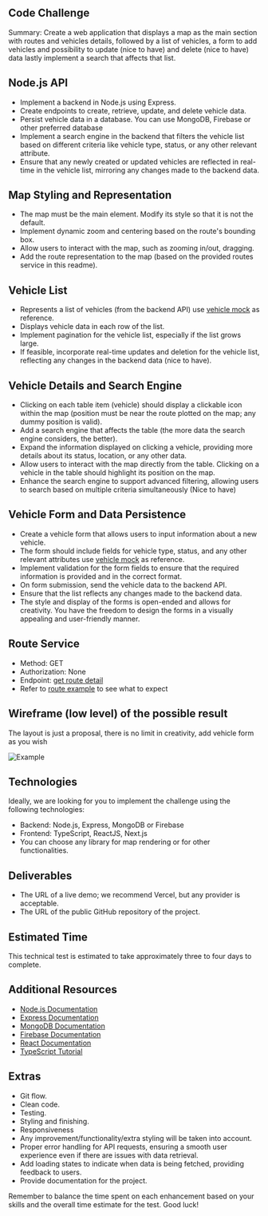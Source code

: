## Code Challenge

Summary: Create a web application that displays a map as the main section with routes and vehicles details, followed by a list of vehicles, a form to add vehicles and possibility to update (nice to have) and delete (nice to have) data lastly implement a search that affects that list.

## Node.js API

- Implement a backend in Node.js using Express.
- Create endpoints to create, retrieve, update, and delete vehicle data.
- Persist vehicle data in a database. You can use MongoDB, Firebase or other preferred database
- Implement a search engine in the backend that filters the vehicle list based on different criteria like vehicle type, status, or any other relevant attribute.
- Ensure that any newly created or updated vehicles are reflected in real-time in the vehicle list, mirroring any changes made to the backend data.

## Map Styling and Representation

- The map must be the main element. Modify its style so that it is not the default.
- Implement dynamic zoom and centering based on the route's bounding box.
- Allow users to interact with the map, such as zooming in/out, dragging.
- Add the route representation to the map (based on the provided routes service in this readme).

## Vehicle List

- Represents a list of vehicles (from the backend API) use [vehicle mock](assets/carMock.json) as reference.
- Displays vehicle data in each row of the list.
- Implement pagination for the vehicle list, especially if the list grows large.
- If feasible, incorporate real-time updates and deletion for the vehicle list, reflecting any changes in the backend data (nice to have).

## Vehicle Details and Search Engine

- Clicking on each table item (vehicle) should display a clickable icon within the map (position must be near the route plotted on the map; any dummy position is valid).
- Add a search engine that affects the table (the more data the search engine considers, the better).
- Expand the information displayed on clicking a vehicle, providing more details about its status, location, or any other data.
- Allow users to interact with the map directly from the table. Clicking on a vehicle in the table should highlight its position on the map.
- Enhance the search engine to support advanced filtering, allowing users to search based on multiple criteria simultaneously (Nice to have)

## Vehicle Form and Data Persistence

- Create a vehicle form that allows users to input information about a new vehicle.
- The form should include fields for vehicle type, status, and any other relevant attributes use [vehicle mock](assets/carMock.json) as reference.
- Implement validation for the form fields to ensure that the required information is provided and in the correct format.
- On form submission, send the vehicle data to the backend API.
- Ensure that the list reflects any changes made to the backend data.
- The style and display of the forms is open-ended and allows for creativity. You have the freedom to design the forms in a visually appealing and user-friendly manner.

## Route Service

- Method: GET
- Authorization: None
- Endpoint: [get route detail](https://lxelctvrnx7xs4eoxujkgqxk6u0khkdy.lambda-url.us-east-1.on.aws)
- Refer to [route example](assets/exampleRoute.geojson) to see what to expect

## Wireframe (low level) of the possible result

The layout is just a proposal, there is no limit in creativity, add vehicle form as you wish

![Example](assets/viewExample.png)

## Technologies

Ideally, we are looking for you to implement the challenge using the following technologies:

- Backend: Node.js, Express, MongoDB or Firebase
- Frontend: TypeScript, ReactJS, Next.js
- You can choose any library for map rendering or for other functionalities.

## Deliverables

- The URL of a live demo; we recommend Vercel, but any provider is acceptable.
- The URL of the public GitHub repository of the project.

## Estimated Time

This technical test is estimated to take approximately three to four days to complete.

## Additional Resources

- [Node.js Documentation](https://nodejs.org/en/docs/)
- [Express Documentation](https://expressjs.com/)
- [MongoDB Documentation](https://docs.mongodb.com/)
- [Firebase Documentation](https://firebase.google.com/docs)
- [React Documentation](https://reactjs.org/docs/getting-started.html)
- [TypeScript Tutorial](https://www.typescriptlang.org/docs/)

## Extras

- Git flow.
- Clean code.
- Testing.
- Styling and finishing.
- Responsiveness
- Any improvement/functionality/extra styling will be taken into account.
- Proper error handling for API requests, ensuring a smooth user experience even if there are issues with data retrieval.
- Add loading states to indicate when data is being fetched, providing feedback to users.
- Provide documentation for the project.

Remember to balance the time spent on each enhancement based on your skills and the overall time estimate for the test. Good luck!
